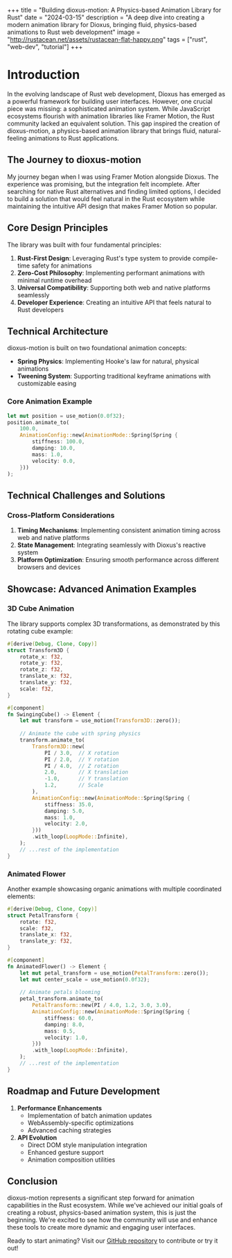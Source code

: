 +++
title = "Building dioxus-motion: A Physics-based Animation Library for Rust"
date = "2024-03-15"
description = "A deep dive into creating a modern animation library for Dioxus, bringing fluid, physics-based animations to Rust web development"
image = "http://rustacean.net/assets/rustacean-flat-happy.png"
tags = ["rust", "web-dev", "tutorial"]
+++

# Introduction
In the evolving landscape of Rust web development, Dioxus has emerged as a powerful framework for building user interfaces. However, one crucial piece was missing: a sophisticated animation system. While JavaScript ecosystems flourish with animation libraries like Framer Motion, the Rust community lacked an equivalent solution. This gap inspired the creation of dioxus-motion, a physics-based animation library that brings fluid, natural-feeling animations to Rust applications.

## The Journey to dioxus-motion

My journey began when I was using Framer Motion alongside Dioxus. The experience was promising, but the integration felt incomplete. After searching for native Rust alternatives and finding limited options, I decided to build a solution that would feel natural in the Rust ecosystem while maintaining the intuitive API design that makes Framer Motion so popular.

## Core Design Principles
The library was built with four fundamental principles:

1. **Rust-First Design**: Leveraging Rust's type system to provide compile-time safety for animations
2. **Zero-Cost Philosophy**: Implementing performant animations with minimal runtime overhead
3. **Universal Compatibility**: Supporting both web and native platforms seamlessly
4. **Developer Experience**: Creating an intuitive API that feels natural to Rust developers

## Technical Architecture
dioxus-motion is built on two foundational animation concepts:

- **Spring Physics**: Implementing Hooke's law for natural, physical animations
- **Tweening System**: Supporting traditional keyframe animations with customizable easing

### Core Animation Example
```rust
let mut position = use_motion(0.0f32);
position.animate_to(
    100.0,
    AnimationConfig::new(AnimationMode::Spring(Spring {
        stiffness: 100.0,
        damping: 10.0,
        mass: 1.0,
        velocity: 0.0,
    }))
);
```

## Technical Challenges and Solutions

### Cross-Platform Considerations
1. **Timing Mechanisms**: Implementing consistent animation timing across web and native platforms
2. **State Management**: Integrating seamlessly with Dioxus's reactive system
3. **Platform Optimization**: Ensuring smooth performance across different browsers and devices

## Showcase: Advanced Animation Examples

### 3D Cube Animation
The library supports complex 3D transformations, as demonstrated by this rotating cube example:

```rust
#[derive(Debug, Clone, Copy)]
struct Transform3D {
    rotate_x: f32,
    rotate_y: f32,
    rotate_z: f32,
    translate_x: f32,
    translate_y: f32,
    scale: f32,
}

#[component]
fn SwingingCube() -> Element {
    let mut transform = use_motion(Transform3D::zero());
    
    // Animate the cube with spring physics
    transform.animate_to(
        Transform3D::new(
            PI / 3.0,  // X rotation
            PI / 2.0,  // Y rotation
            PI / 4.0,  // Z rotation
            2.0,       // X translation
            -1.0,      // Y translation
            1.2,       // Scale
        ),
        AnimationConfig::new(AnimationMode::Spring(Spring {
            stiffness: 35.0,
            damping: 5.0,
            mass: 1.0,
            velocity: 2.0,
        }))
        .with_loop(LoopMode::Infinite),
    );
    // ...rest of the implementation
}
```

### Animated Flower
Another example showcasing organic animations with multiple coordinated elements:

```rust
#[derive(Debug, Clone, Copy)]
struct PetalTransform {
    rotate: f32,
    scale: f32,
    translate_x: f32,
    translate_y: f32,
}

#[component]
fn AnimatedFlower() -> Element {
    let mut petal_transform = use_motion(PetalTransform::zero());
    let mut center_scale = use_motion(0.0f32);
    
    // Animate petals blooming
    petal_transform.animate_to(
        PetalTransform::new(PI / 4.0, 1.2, 3.0, 3.0),
        AnimationConfig::new(AnimationMode::Spring(Spring {
            stiffness: 60.0,
            damping: 8.0,
            mass: 0.5,
            velocity: 1.0,
        }))
        .with_loop(LoopMode::Infinite),
    );
    // ...rest of the implementation
}
```

## Roadmap and Future Development
1. **Performance Enhancements**
   - Implementation of batch animation updates
   - WebAssembly-specific optimizations
   - Advanced caching strategies
2. **API Evolution**
   - Direct DOM style manipulation integration
   - Enhanced gesture support
   - Animation composition utilities

## Conclusion
dioxus-motion represents a significant step forward for animation capabilities in the Rust ecosystem. While we've achieved our initial goals of creating a robust, physics-based animation system, this is just the beginning. We're excited to see how the community will use and enhance these tools to create more dynamic and engaging user interfaces.

Ready to start animating? Visit our [GitHub repository](https://github.com/wheregmis/dioxus-motion) to contribute or try it out!